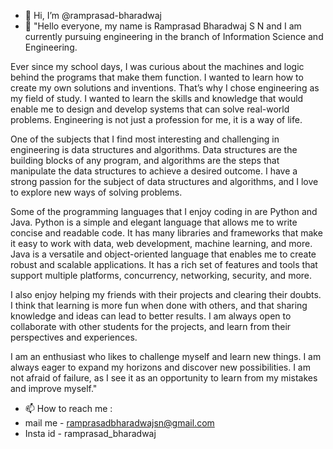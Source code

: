 - 👋 Hi, I’m @ramprasad-bharadwaj
- 🌱 "Hello everyone, my name is Ramprasad Bharadwaj S N and I am currently pursuing engineering in the branch of Information Science and Engineering.

Ever since my school days, I was curious about the machines and logic behind the programs that make them function. I wanted to learn how to create my own solutions and inventions. That’s why I chose engineering as my field of study. I wanted to learn the skills and knowledge that would enable me to design and develop systems that can solve real-world problems. Engineering is not just a profession for me, it is a way of life.

One of the subjects that I find most interesting and challenging in engineering is data structures and algorithms. Data structures are the building blocks of any program, and algorithms are the steps that manipulate the data structures to achieve a desired outcome. I have a strong passion for the subject of data structures and algorithms, and I love to explore new ways of solving problems.

Some of the programming languages that I enjoy coding in are Python and Java. Python is a simple and elegant language that allows me to write concise and readable code. It has many libraries and frameworks that make it easy to work with data, web development, machine learning, and more. Java is a versatile and object-oriented language that enables me to create robust and scalable applications. It has a rich set of features and tools that support multiple platforms, concurrency, networking, security, and more.

I also enjoy helping my friends with their projects and clearing their doubts. I think that learning is more fun when done with others, and that sharing knowledge and ideas can lead to better results. I am always open to collaborate with other students for the projects, and learn from their perspectives and experiences.

I am an enthusiast who likes to challenge myself and learn new things. I am always eager to expand my horizons and discover new possibilities. I am not afraid of failure, as I see it as an opportunity to learn from my mistakes and improve myself."

- 📫 How to reach me :
- mail me - ramprasadbharadwajsn@gmail.com
- Insta id - ramprasad_bharadwaj

<!---
ramprasad-bharadwaj/ramprasad-bharadwaj is a ✨ special ✨ repository because its `README.md` (this file) appears on your GitHub profile.
You can click the Preview link to take a look at your changes.
--->
